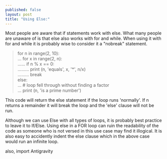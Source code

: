 ```yaml
---
published: false
layout: post
title: "Using Else:"
---
```


Most people are aware that if statements work with else. What many people are unaware of is that else also works with for and while. When using it with for and while it is probably wise to consider it a "nobreak" statement.



> for n in range(2, 10): <br>
...    for x in range(2, n): <br>
......         if n % x == 0: <br>
.........             print (n, 'equals', x, '*', n/x)<br>
.........          break<br>
   else:<br>
...         # loop fell through without finding a factor<br>
...         print  (n, 'is a prime number')<br>


This code will return the else statement if the loop runs 'normally'. If n returns a remainder it will break the loop and the 'else' clause will not be run.  

Although we can use Else with all types of loops, it is probably best practice to leave it to If/Else. Using else in a FOR loop can ruin the readability of the code as someone who is not versed in this use case may find it illogical. It is also easy to accidently indent the else clause which  in the above case would run an infinite loop.

also, import Antigravity